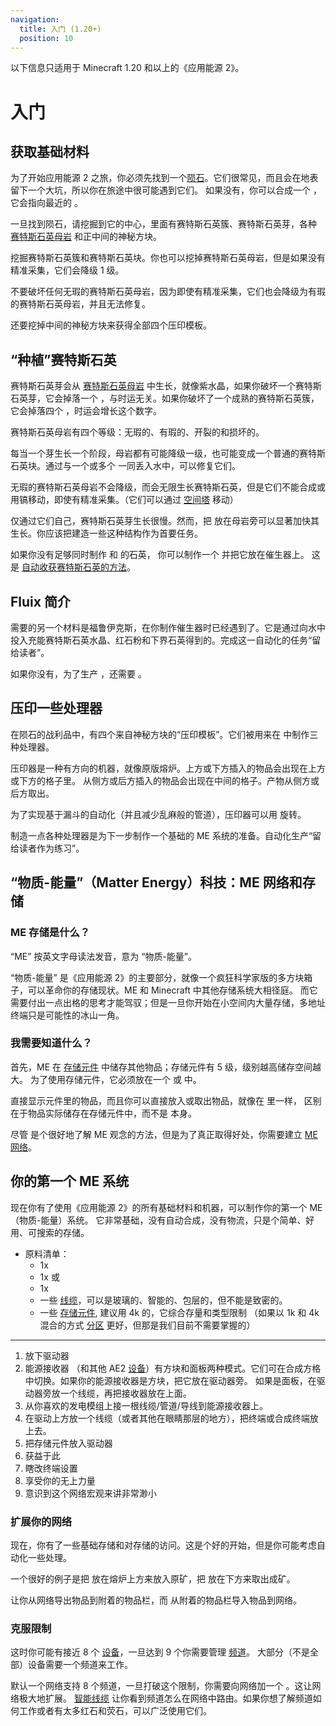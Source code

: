```yaml
---
navigation:
  title: 入门 (1.20+)
  position: 10
---
```

<div class="notification is-info">
    以下信息只适用于 Minecraft 1.20 和以上的《应用能源 2》。
</div>

# 入门

## 获取基础材料

<GameScene zoom="4" background="transparent">
  <ImportStructure src="assets/assemblies/meteor_interior.snbt" />
</GameScene>

为了开始应用能源 2 之旅，你必须先找到一个[陨石](ae2-mechanics/meteorites.md)。它们很常见，而且会在地表留下一个大坑，所以你在旅途中很可能遇到它们。
如果没有，你可以合成一个 <ItemLink id="meteorite_compass" />，它会指向最近的 <ItemLink id="mysterious_cube" />。

一旦找到陨石，请挖掘到它的中心，里面有赛特斯石英簇、赛特斯石英芽，各种 [赛特斯石英母岩](items-blocks-machines/budding_certus.md) 和正中间的神秘方块。

挖掘赛特斯石英簇和赛特斯石英块。你也可以挖掉赛特斯石英母岩，但是如果没有精准采集，它们会降级 1 级。

不要破坏任何无瑕的赛特斯石英母岩，因为即使有精准采集，它们也会降级为有瑕的赛特斯石英母岩，并且无法修复。

还要挖掉中间的神秘方块来获得全部四个压印模板。

## “种植”赛特斯石英

<GameScene zoom="4" background="transparent">
<ImportStructure src="assets/assemblies/budding_certus_1.snbt" />
</GameScene>

赛特斯石英芽会从 [赛特斯石英母岩](items-blocks-machines/budding_certus.md) 中生长，就像紫水晶，如果你破坏一个赛特斯石英芽，它会掉落一个 <ItemLink id="certus_quartz_dust" />，与时运无关。如果你破坏了一个成熟的赛特斯石英簇，它会掉落四个 <ItemLink id="certus_quartz_dust" />，时运会增长这个数字。

赛特斯石英母岩有四个等级：无瑕的、有瑕的、开裂的和损坏的。

<GameScene zoom="4" background="transparent">
<ImportStructure src="assets/assemblies/budding_blocks.snbt" />
<IsometricCamera yaw="195" pitch="30" />
</GameScene>

每当一个芽生长一个阶段，母岩都有可能降级一级，也可能变成一个普通的赛特斯石英块。通过与一个或多个 <ItemLink id="charged_certus_quartz_crystal" /> 一同丢入水中，可以修复它们。

<RecipeFor id="damaged_budding_quartz" />

无瑕的赛特斯石英母岩不会降级，而会无限生长赛特斯石英，但是它们不能合成或用镐移动，即使有精准采集。（它们可以通过 [空间塔](ae2-mechanics/spatial-io.md) 移动）

仅通过它们自己，赛特斯石英芽生长很慢。然而，把<ItemLink id="growth_accelerator" /> 放在母岩旁可以显著加快其生长。你应该把建造一些这种结构作为首要任务。

<GameScene zoom="4" background="transparent">
<ImportStructure src="assets/assemblies/budding_certus_2.snbt" />
<IsometricCamera yaw="195" pitch="30" />
</GameScene>

如果你没有足够同时制作 <ItemLink id="energy_acceptor" /> 和 <ItemLink id="vibration_chamber" /> 的石英，
你可以制作一个 <ItemLink id="crank" /> 并把它放在催生器上。
这是 [自动收获赛特斯石英的方法](example-setups/simple-certus-farm.md)。

## Fluix 简介

需要的另一个材料是福鲁伊克斯，在你制作催生器时已经遇到了。它是通过向水中投入充能赛特斯石英水晶、红石粉和下界石英得到的。完成这一自动化的任务“留给读者”。

如果你没有，为了生产 <ItemLink id="charged_certus_quartz_crystal" />，还需要 <ItemLink id="charger" />。

## 压印一些处理器

在陨石的战利品中，有四个来自神秘方块的“压印模板”。它们被用来在 <ItemLink id="inscriber" /> 中制作三种处理器。

<ItemGrid>
  <ItemIcon id="silicon_press" />

<ItemIcon id="logic_processor_press" />

<ItemIcon id="calculation_processor_press" />

<ItemIcon id="engineering_processor_press" />
</ItemGrid>

压印器是一种有方向的机器，就像原版熔炉。上方或下方插入的物品会出现在上方或下方的格子里。
从侧方或后方插入的物品会出现在中间的格子。产物从侧方或后方取出。

为了实现基于漏斗的自动化（并且减少乱麻般的管道），压印器可以用 <ItemLink id="certus_quartz_wrench" /> 旋转。

制造一点各种处理器是为下一步制作一个基础的 ME 系统的准备。自动化生产“留给读者作为练习”。

## “物质-能量”（Matter Energy）科技：ME 网络和存储

### ME 存储是什么？

“ME” 按英文字母读法发音，意为 “物质-能量”。

“物质-能量” 是《应用能源 2》的主要部分，就像一个疯狂科学家版的多方块箱子，可以革命你的存储现状。ME 和 Minecraft 中其他存储系统大相径庭。
而它需要付出一点出格的思考才能驾驭；但是一旦你开始在小空间内大量存储，多地址终端只是可能性的冰山一角。

### 我需要知道什么？

首先，ME 在 [存储元件](items-blocks-machines/storage_cells.md) 中储存其他物品；存储元件有 5 级，级别越高储存空间越大。
为了使用存储元件，它必须放在一个 <ItemLink id="chest" /> 或 <ItemLink id="drive" /> 中。

<ItemLink id="chest" /> 直接显示元件里的物品，而且你可以直接放入或取出物品，就像在 <ItemLink id="minecraft:chest" /> 里一样，
区别在于物品实际储存在存储元件中，而不是 <ItemLink id="chest" /> 本身。

尽管 <ItemLink id="chest" /> 是个很好地了解 ME 观念的方法，但是为了真正取得好处，你需要建立 [ME 网络](ae2-mechanics/me-network-connections.md)。

## 你的第一个 ME 系统

现在你有了使用《应用能源 2》的所有基础材料和机器，可以制作你的第一个 ME（物质-能量）系统。
它非常基础，没有自动合成，没有物流，只是个简单、好用、可搜索的存储。

<GameScene zoom="6" interactive={true}>
<ImportStructure src="assets/assemblies/tiny_me_system.snbt" />

</GameScene>

* 原料清单：
  * 1x <ItemLink id="drive" />
  * 1x <ItemLink id="terminal" /> 或 <ItemLink id="crafting_terminal" />
  * 1x <ItemLink id="energy_acceptor" />
  * 一些 [线缆](items-blocks-machines/cables.md)，可以是玻璃的、智能的、包层的，但不能是致密的。
  * 一些 [存储元件](items-blocks-machines/storage_cells.md), 建议用 4k 的，它综合存量和类型限制
    （如果以 1k 和 4k 混合的方式 [分区](items-blocks-machines/cell_workbench.md) 更好，但那是我们目前不需要掌握的）

---

1. 放下驱动器
2. 能源接收器 （和其他 AE2 [设备](ae2-mechanics/devices.md)）有方块和面板两种模式。它们可在合成方格中切换。如果你的能源接收器是方块，把它放在驱动器旁。
    如果是面板，在驱动器旁放一个线缆，再把接收器放在上面。
3. 从你喜欢的发电模组上接一根线缆/管道/导线到能源接收器上。
4. 在驱动上方放一个线缆（或者其他在眼睛那层的地方），把终端或合成终端放上去。
5. 把存储元件放入驱动器
6. 获益于此
7. 瞎改终端设置
8. 享受你的无上力量
9. 意识到这个网络宏观来讲非常渺小

### 扩展你的网络

现在，你有了一些基础存储和对存储的访问。这是个好的开始，但是你可能考虑自动化一些处理。

一个很好的例子是把 <ItemLink id="export_bus" /> 放在熔炉上方来放入原矿，把 <ItemLink id="import_bus" /> 放在下方来取出成矿。

<ItemLink id="export_bus" /> 让你从网络导出物品到附着的物品栏，而 <ItemLink id="import_bus" /> 从附着的物品栏导入物品到网络。

### 克服限制

这时你可能有接近 8 个 [设备](ae2-mechanics/devices.md)，一旦达到 9 个你需要管理 [频道](ae2-mechanics/channels.md)。
大部分（不是全部）设备需要一个频道来工作。

默认一个网络支持 8 个频道，一旦打破这个限制，你需要向网络加一个 <ItemLink id="controller" />。这让网络极大地扩展。
[智能线缆](items-blocks-machines/cables.md) 让你看到频道怎么在网络中路由。如果你想了解频道如何工作或者有太多红石和荧石，可以广泛使用它们。
